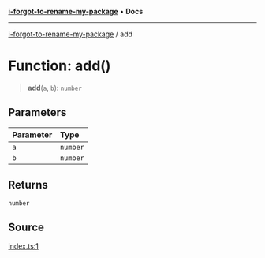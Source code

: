 [**i-forgot-to-rename-my-package**](../README.md) • **Docs**

---

[i-forgot-to-rename-my-package](../README.md) / add

# Function: add()

> **add**(`a`, `b`): `number`

## Parameters

| Parameter | Type     |
| :-------- | :------- |
| `a`       | `number` |
| `b`       | `number` |

## Returns

`number`

## Source

[index.ts:1](https://github.com/ericvera/ts-lib-template/blob/main/src/index.ts#L1)

